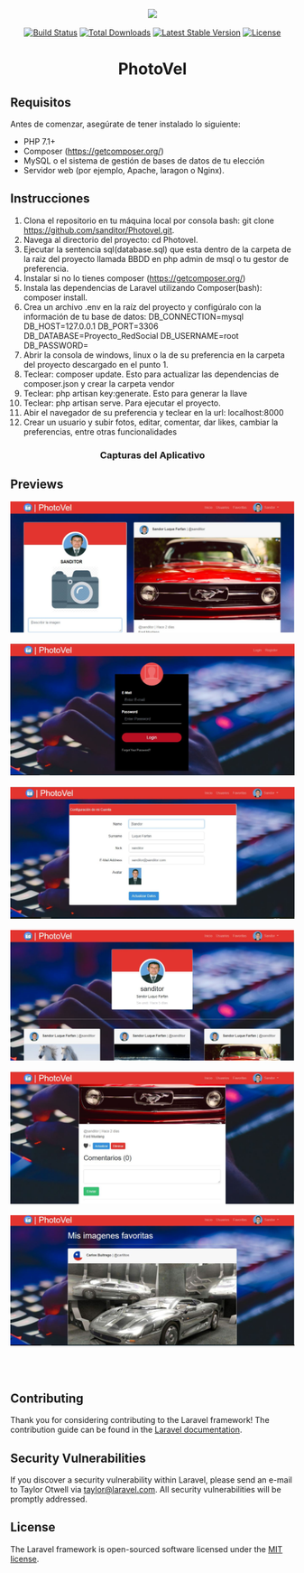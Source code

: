 <p align="center"><img src="https://laravel.com/assets/img/components/logo-laravel.svg"></p>

<p align="center">
<a href="https://travis-ci.org/laravel/framework"><img src="https://travis-ci.org/laravel/framework.svg" alt="Build Status"></a>
<a href="https://packagist.org/packages/laravel/framework"><img src="https://poser.pugx.org/laravel/framework/d/total.svg" alt="Total Downloads"></a>
<a href="https://packagist.org/packages/laravel/framework"><img src="https://poser.pugx.org/laravel/framework/v/stable.svg" alt="Latest Stable Version"></a>
<a href="https://packagist.org/packages/laravel/framework"><img src="https://poser.pugx.org/laravel/framework/license.svg" alt="License"></a>
</p>

<h1 align="center">PhotoVel</h1>

## Requisitos

Antes de comenzar, asegúrate de tener instalado lo siguiente:

- PHP 7.1+
- Composer (https://getcomposer.org/)
- MySQL o el sistema de gestión de bases de datos de tu elección
- Servidor web (por ejemplo, Apache, laragon o Nginx).

## Instrucciones

1. Clona el repositorio en tu máquina local por consola bash: git clone https://github.com/sanditor/Photovel.git.
2. Navega al directorio del proyecto: cd Photovel.
3. Ejecutar la sentencia sql(database.sql) que esta dentro de la carpeta de la raiz del proyecto llamada BBDD en php admin de msql o tu gestor de preferencia.
4. Instalar si no lo tienes composer (https://getcomposer.org/)
5. Instala las dependencias de Laravel utilizando Composer(bash): composer install.
6. Crea un archivo .env en la raíz del proyecto y configúralo con la información de tu base de datos:
    DB_CONNECTION=mysql
    DB_HOST=127.0.0.1
    DB_PORT=3306
    DB_DATABASE=Proyecto_RedSocial
    DB_USERNAME=root
    DB_PASSWORD=
4. Abrir la consola de windows, linux o la de su preferencia en la carpeta del proyecto descargado en el punto 1.
5. Teclear: composer update. Esto para actualizar las dependencias de composer.json y crear la carpeta vendor
6. Teclear: php artisan key:generate. Esto para generar la llave 
7. Teclear: php artisan serve. Para ejecutar el proyecto.
8. Abir el navegador de su preferencia y teclear en la url: localhost:8000
9. Crear un usuario y subir fotos, editar, comentar, dar likes, cambiar la preferencias, entre otras funcionalidades

<h3 align="center">Capturas del Aplicativo</h3>

## Previews
<p align="center">
    <img src="public/img//iniciousuario.JPG" /><br/><br/>
    <img src="public/img/inicio.JPG" /><br/><br/>
    <img src="public/img/config_user.JPG" /><br/><br/>
    <img src="public/img/profile_user.JPG" /><br/><br/>
    <img src="public/img/comentar.JPG" /><br/><br/>
    <img src="public/img/favoritas.JPG" /><br/><br/>
</p>

<br/>

## Contributing

Thank you for considering contributing to the Laravel framework! The contribution guide can be found in the [Laravel documentation](https://laravel.com/docs/contributions).

## Security Vulnerabilities

If you discover a security vulnerability within Laravel, please send an e-mail to Taylor Otwell via [taylor@laravel.com](mailto:taylor@laravel.com). All security vulnerabilities will be promptly addressed.

## License

The Laravel framework is open-sourced software licensed under the [MIT license](https://opensource.org/licenses/MIT).
